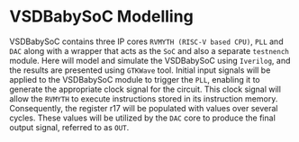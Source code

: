 # VSDBabySoC Modelling
VSDBabySoC contains three IP cores `RVMYTH (RISC-V based CPU)`, `PLL` and `DAC` along with a wrapper that acts as the `SoC` and also a separate `testnench` module. Here will model and simulate the VSDBabySoC using `Iverilog`, and the results are presented using `GTKWave` tool. Initial input signals will be applied to the VSDBabySoC module to trigger the `PLL`, enabling it to generate the appropriate clock signal for the circuit. This clock signal will allow the `RVMYTH` to execute instructions stored in its instruction memory. Consequently, the register r17 will be populated with values over several cycles. These values will be utilized by the `DAC` core to produce the final output signal, referred to as `OUT`.
